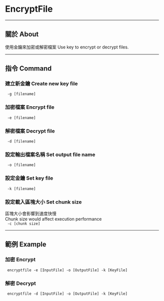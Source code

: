# EncryptFile  

---
## 關於 About
使用金鑰來加密或解密檔案
Use key to encrypt or decrypt files.

---
## 指令 Command

### 建立新金鑰 Create new key file
` -g [filename]`

### 加密檔案 Encrypt file
` -e [filename]`

### 解密檔案 Decrypt file
` -d [filename]`

### 設定輸出檔案名稱 Set output file name
` -o [filename]`

### 設定金鑰 Set key file
` -k [filename]`

### 設定載入區塊大小 Set chunk size
區塊大小會影響到速度快慢  
Chunk size would affect execution performance  
` -c [chunk size]`

---
## 範例 Example

### 加密 Encrypt
` encryptfile -e [InputFile] -o [OutputFile] -k [KeyFile]`

### 解密 Decrypt
` encryptfile -d [InputFile] -o [OutputFile] -k [KeyFile]`